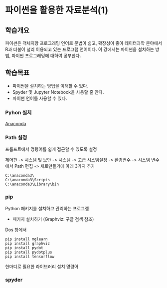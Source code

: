 # 파이썬을 활용한 자료분석(1)

## 학습개요

파이썬은 객체지향 프로그래밍 언어로 문법이 쉽고, 확장성이 좋아 데이터과학 분야에서 R과 더불어 널리 이용되고 있는 프로그램 언어이다. 이 강에서는 파이썬을 설치하는 방법, 파이썬 프로그래밍에 대하여 공부한다.

## 학습목표

- 파이썬을 설치하는 방법을 이해할 수 있다.
- Spyder 및 Jupyter Notebook을 사용할 줄 안다.
- 파이썬 언어를 사용할 수 있다.

### Pyhon 설치

[Anaconda](www.anaconda.com)

### Path 설정

프롬프트에서 명령어를 쉽게 접근할 수 있도록 설정

제어판 -> 시스템 및 보안 -> 시스템 -> 고급 시스템설정 ->
환경변수 -> 시스템 변수에서 Path 편집 -> 새로만들기에 아래 3가지 추가

```
C:\anaconda3\
C:\anaconda3\Scripts
C:\anaconda3\Library\bin
```

### pip

Python 패키지를 설치하고 관리하는 프로그램

- 패키지 설치하기 (Graphviz: 구글 검색 참조)

Dos 창에서

```
pip install mglearn
pip install graphviz
pip install pydot
pip install pydotplus
pip install tensorflow
```

한마디로 필요한 라이브러리 설치 명령어

### spyder
